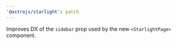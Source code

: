 ```yaml
---
'@astrojs/starlight': patch
---
```


Improves DX of the `sidebar` prop used by the new `<StarlightPage>` component.
